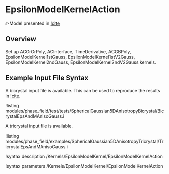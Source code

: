 # EpsilonModelKernelAction

$\epsilon$-Model presented in [!cite](YEO2024127508)

## Overview

Set up ACGrGrPoly, ACInterface, TimeDerivative, ACGBPoly, EpsilonModelKernel1stGauss, EpsilonModelKernel1stV2Gauss, EpsilonModelKernel2ndGauss, EpsilonModelKernel2ndV2Gauss kernels.

## Example Input File Syntax

A bicrystal input file is available. This can be used to reproduce the results in [!cite](YEO2024127508).

!listing modules/phase_field/test/tests/SphericalGaussian5DAnisotropyBicrystal/BicrystalEpsAndMAnisoGauss.i

A tricrystal input file is available.

!listing modules/phase_field/examples/SphericalGaussian5DAnisotropyTricrystal/TricrystalEpsAndMAnisoGauss.i


!syntax description /Kernels/EpsilonModelKernel/EpsilonModelKernelAction

!syntax parameters /Kernels/EpsilonModelKernel/EpsilonModelKernelAction
